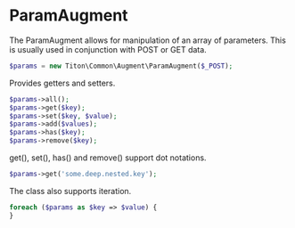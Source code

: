 # ParamAugment #

The ParamAugment allows for manipulation of an array of parameters. This is usually used in conjunction with POST or GET data.

```php
$params = new Titon\Common\Augment\ParamAugment($_POST);
```

Provides getters and setters.

```php
$params->all();
$params->get($key);
$params->set($key, $value);
$params->add($values);
$params->has($key);
$params->remove($key);
```

get(), set(), has() and remove() support dot notations.

```php
$params->get('some.deep.nested.key');
```

The class also supports iteration.

```php
foreach ($params as $key => $value) {
}
```